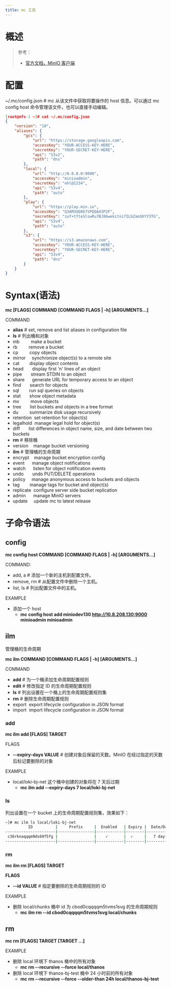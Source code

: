 ```yaml
---
title: mc 工具
---
```


# 概述

> 参考：
>
> - [官方文档，MinIO 客户端](https://docs.min.io/minio/baremetal/reference/minio-cli/minio-mc.html)

# 配置

\~/.mc/config.json # mc 从该文件中获取将要操作的 host 信息。可以通过 mc config host 命令管理该文件，也可以直接手动编辑。

```json
[root@nfs-1 ~]# cat ~/.mc/config.json
{
	"version": "10",
	"aliases": {
		"gcs": {
			"url": "https://storage.googleapis.com",
			"accessKey": "YOUR-ACCESS-KEY-HERE",
			"secretKey": "YOUR-SECRET-KEY-HERE",
			"api": "S3v2",
			"path": "dns"
		},
		"local": {
			"url": "http://0.0.0.0:9000",
			"accessKey": "minioadmin",
			"secretKey": "ehl@1234",
			"api": "S3v4",
			"path": "auto"
		},
		"play": {
			"url": "https://play.min.io",
			"accessKey": "Q3AM3UQ867SPQQA43P2F",
			"secretKey": "zuf+tfteSlswRu7BJ86wekitnifILbZam1KYY3TG",
			"api": "S3v4",
			"path": "auto"
		},
		"s3": {
			"url": "https://s3.amazonaws.com",
			"accessKey": "YOUR-ACCESS-KEY-HERE",
			"secretKey": "YOUR-SECRET-KEY-HERE",
			"api": "S3v4",
			"path": "dns"
		}
	}
}
```

# Syntax(语法)

**mc \[FLAGS] COMMAND \[COMMAND FLAGS | -h] \[ARGUMENTS...]**

COMMAND

- **alias** # set, remove and list aliases in configuration file
- **ls** # 列出桶和对象
- mb         make a bucket
- rb         remove a bucket
- cp         copy objects
- mirror     synchronize object(s) to a remote site
- cat        display object contents
- head       display first 'n' lines of an object
- pipe       stream STDIN to an object
- share      generate URL for temporary access to an object
- find       search for objects
- sql        run sql queries on objects
- stat       show object metadata
- mv         move objects
- tree       list buckets and objects in a tree format
- du         summarize disk usage recursively
- retention  set retention for object(s)
- legalhold  manage legal hold for object(s)
- diff       list differences in object name, size, and date between two buckets
- **rm** # 移除桶
- version    manage bucket versioning
- **ilm** # 管理桶的生命周期
- encrypt    manage bucket encryption config
- event      manage object notifications
- watch      listen for object notification events
- undo       undo PUT/DELETE operations
- policy     manage anonymous access to buckets and objects
- tag        manage tags for bucket and object(s)
- replicate  configure server side bucket replication
- admin      manage MinIO servers
- update     update mc to latest release

# 子命令语法

## config

**mc config host COMMAND \[COMMAND FLAGS | -h] \[ARGUMENTS...]**

COMMAND:

- add, a # 添加一个新的主机到配置文件。
- remove, rm # 从配置文件中删除一个主机。
- list, ls # 列出配置文件中的主机。

EXAMPLE

- 添加一个 host
  - **mc config host add miniodev130 http://10.8.208.130:9000 minioadmin minioadmin**

## ilm

管理桶的生命周期

**mc ilm COMMAND \[COMMAND FLAGS | -h] \[ARGUMENTS...]**

COMMAND

- **add** # 为一个桶添加生命周期配置规则
- **edit** # 修改指定 ID 的生命周期配置规则
- **ls** # 列出设置在一个桶上的生命周期配置规则集
- **rm** # 删除生命周期配置规则
- export  export lifecycle configuration in JSON format
- import  import lifecycle configuration in JSON format

### add

**mc ilm add \[FLAGS] TARGET**

FLAGS

- **--expiry-days VALUE** # 创建对象后保留的天数。MinIO 在经过指定的天数后标记要删除的对象

EXAMPLE

- local/loki-bj-net 这个桶中创建的对象将在 7 天后过期
  - **mc ilm add --expiry-days 7 local/loki-bj-net**

### ls

列出设置在一个 bucket 上的生命周期配置规则集，效果如下：

```bash
~]# mc ilm ls local/loki-bj-net
          ID          |     Prefix     |  Enabled   | Expiry |  Date/Days   |  Transition  |    Date/Days     |  Storage-Class   |          Tags
----------------------|----------------|------------|--------|--------------|--------------|------------------|------------------|------------------------
 c36rknaqqqm9ds69f5fg |                |    ✓       |  ✓     |   7 day(s)   |     ✗        |                  |                  |
----------------------|----------------|------------|--------|--------------|--------------|------------------|------------------|------------------------
```

### rm

**mc ilm rm \[FLAGS] TARGET**

**FLAGS**

- **--id VALUE** # 指定要删除的生命周期规则的 ID

EXAMPLE

- 删除 local/chunks 桶中 id 为 cbod0cqqqqm5tvms1svg 的生命周期规则
  - **mc ilm rm --id cbod0cqqqqm5tvms1svg local/chunks**

## rm

**mc rm \[FLAGS] TARGET \[TARGET ...]**

EXAMPLE

- 删除 local 环境下 thanos 桶中的所有对象
  - **mc rm --recursive --force local/thanos**
- 删除 local 环境下 thanos-bj-test 桶中 24 小时前的所有对象
  - **mc rm --recursive --force --older-than 24h local/thanos-bj-test**
